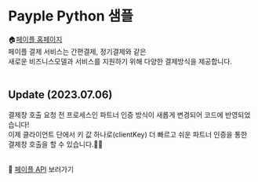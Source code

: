 # Payple Python 샘플

🏠[페이플 홈페이지](https://www.payple.kr/)<br>
페이플 결제 서비스는 간편결제, 정기결제와 같은 <br>
새로운 비즈니스모델과 서비스를 지원하기 위해 다양한 결제방식을 제공합니다.
<br><br>

## Update (2023.07.06)
결제창 호출 요청 전 프로세스인 파트너 인증 방식이 새롭게 변경되어 코드에 반영되었습니다!<br>
이제 클라이언트 단에서 키 값 하나로(clientKey) 더 빠르고 쉬운 파트너 인증을 통한 결제창 호출을 할 수 있습니다.🧑‍💻
<br><br>


🙋‍ [페이플 API](https://developer.payple.kr) 보러가기
